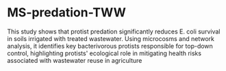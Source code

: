 # MS-predation-TWW
This study shows that protist predation significantly reduces E. coli survival in soils irrigated with treated wastewater. Using microcosms and network analysis, it identifies key bacterivorous protists responsible for top-down control, highlighting protists' ecological role in mitigating health risks associated with wastewater reuse in agriculture
